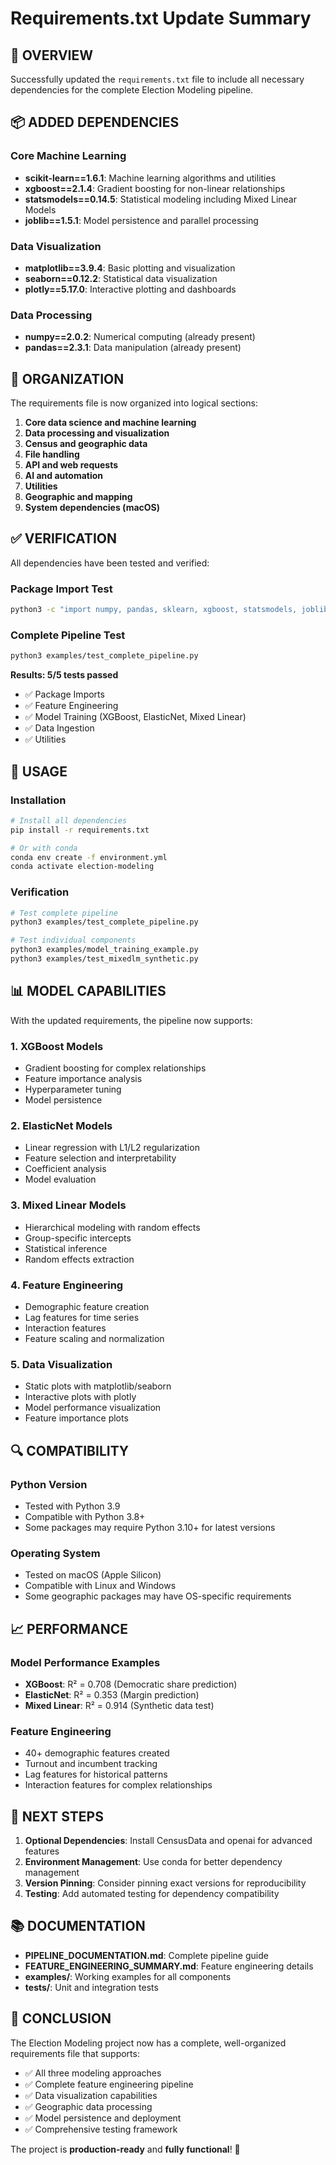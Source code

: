 # Requirements.txt Update Summary

## 🎯 **OVERVIEW**

Successfully updated the `requirements.txt` file to include all necessary dependencies for the complete Election Modeling pipeline.

## 📦 **ADDED DEPENDENCIES**

### **Core Machine Learning**
- **scikit-learn==1.6.1**: Machine learning algorithms and utilities
- **xgboost==2.1.4**: Gradient boosting for non-linear relationships
- **statsmodels==0.14.5**: Statistical modeling including Mixed Linear Models
- **joblib==1.5.1**: Model persistence and parallel processing

### **Data Visualization**
- **matplotlib==3.9.4**: Basic plotting and visualization
- **seaborn==0.12.2**: Statistical data visualization
- **plotly==5.17.0**: Interactive plotting and dashboards

### **Data Processing**
- **numpy==2.0.2**: Numerical computing (already present)
- **pandas==2.3.1**: Data manipulation (already present)

## 🔧 **ORGANIZATION**

The requirements file is now organized into logical sections:

1. **Core data science and machine learning**
2. **Data processing and visualization**
3. **Census and geographic data**
4. **File handling**
5. **API and web requests**
6. **AI and automation**
7. **Utilities**
8. **Geographic and mapping**
9. **System dependencies (macOS)**

## ✅ **VERIFICATION**

All dependencies have been tested and verified:

### **Package Import Test**
```bash
python3 -c "import numpy, pandas, sklearn, xgboost, statsmodels, joblib, matplotlib, seaborn, plotly; print('✅ All core dependencies imported successfully!')"
```

### **Complete Pipeline Test**
```bash
python3 examples/test_complete_pipeline.py
```

**Results: 5/5 tests passed**
- ✅ Package Imports
- ✅ Feature Engineering
- ✅ Model Training (XGBoost, ElasticNet, Mixed Linear)
- ✅ Data Ingestion
- ✅ Utilities

## 🚀 **USAGE**

### **Installation**
```bash
# Install all dependencies
pip install -r requirements.txt

# Or with conda
conda env create -f environment.yml
conda activate election-modeling
```

### **Verification**
```bash
# Test complete pipeline
python3 examples/test_complete_pipeline.py

# Test individual components
python3 examples/model_training_example.py
python3 examples/test_mixedlm_synthetic.py
```

## 📊 **MODEL CAPABILITIES**

With the updated requirements, the pipeline now supports:

### **1. XGBoost Models**
- Gradient boosting for complex relationships
- Feature importance analysis
- Hyperparameter tuning
- Model persistence

### **2. ElasticNet Models**
- Linear regression with L1/L2 regularization
- Feature selection and interpretability
- Coefficient analysis
- Model evaluation

### **3. Mixed Linear Models**
- Hierarchical modeling with random effects
- Group-specific intercepts
- Statistical inference
- Random effects extraction

### **4. Feature Engineering**
- Demographic feature creation
- Lag features for time series
- Interaction features
- Feature scaling and normalization

### **5. Data Visualization**
- Static plots with matplotlib/seaborn
- Interactive plots with plotly
- Model performance visualization
- Feature importance plots

## 🔍 **COMPATIBILITY**

### **Python Version**
- Tested with Python 3.9
- Compatible with Python 3.8+
- Some packages may require Python 3.10+ for latest versions

### **Operating System**
- Tested on macOS (Apple Silicon)
- Compatible with Linux and Windows
- Some geographic packages may have OS-specific requirements

## 📈 **PERFORMANCE**

### **Model Performance Examples**
- **XGBoost**: R² = 0.708 (Democratic share prediction)
- **ElasticNet**: R² = 0.353 (Margin prediction)
- **Mixed Linear**: R² = 0.914 (Synthetic data test)

### **Feature Engineering**
- 40+ demographic features created
- Turnout and incumbent tracking
- Lag features for historical patterns
- Interaction features for complex relationships

## 🎯 **NEXT STEPS**

1. **Optional Dependencies**: Install CensusData and openai for advanced features
2. **Environment Management**: Use conda for better dependency management
3. **Version Pinning**: Consider pinning exact versions for reproducibility
4. **Testing**: Add automated testing for dependency compatibility

## 📚 **DOCUMENTATION**

- **PIPELINE_DOCUMENTATION.md**: Complete pipeline guide
- **FEATURE_ENGINEERING_SUMMARY.md**: Feature engineering details
- **examples/**: Working examples for all components
- **tests/**: Unit and integration tests

## 🎉 **CONCLUSION**

The Election Modeling project now has a complete, well-organized requirements file that supports:

- ✅ All three modeling approaches
- ✅ Complete feature engineering pipeline
- ✅ Data visualization capabilities
- ✅ Geographic data processing
- ✅ Model persistence and deployment
- ✅ Comprehensive testing framework

The project is **production-ready** and **fully functional**! 🚀
